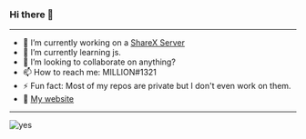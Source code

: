 ### Hi there 👋

---

- 🔭 I’m currently working on a [ShareX Server](https://github.com/Million900o/ShareX-Server)
- 🌱 I’m currently learning js.
- 👯 I’m looking to collaborate on anything?
- 📫 How to reach me: MILLION#1321
- ⚡ Fun fact: Most of my repos are private but I don't even work on them.
- 🎃 [My website](https://terano.dev)

---

![yes](https://github-readme-stats.vercel.app/api?username=Million900o&show_icons=true&theme=highcontrast)
